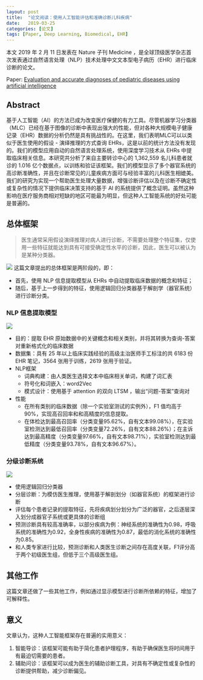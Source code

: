 ```yaml
---
layout: post
title:  "论文阅读：使用人工智能评估和准确诊断儿科疾病"
date:   2019-03-25
categories: [论文]
tags: [Paper, Deep Learning, Biomedical, EHR]
---
```


本文 2019 年 2 月 11 日发表在 Nature 子刊 Medicine ，是全球顶级医学杂志首次发表通过自然语言处理（NLP）技术处理中文文本型电子病历（EHR）进行临床诊断的论文。

Paper: [Evaluation and accurate diagnoses of pediatric diseases using artificial intelligence](https://www.nature.com/articles/s41591-018-0335-9)

## Abstract
基于人工智能（AI）的方法已成为改变医疗保健的有力工具。尽管机器学习分类器（MLC）已经在基于图像的诊断中表现出强大的性能，但对各种大规模电子健康记录（EHR）数据的分析仍然是具有挑战性的。在这里，我们表明MLC可以以类似于医生使用的假设 - 演绎推理的方式查询 EHRs，这是以前的统计方法没有发现的。我们的模型应用自动的自然语言处理系统，使用深​​度学习技术从 EHRs 中提取临床相关信息。本研究共分析了来自主要转诊中心的 1,362,559 名儿科患者就诊的 1.016 亿个数据点，以训练和验证该框架。我们的模型显示了多个器官系统的高诊断准确性，并且在诊断常见的儿童疾病方面可与经验丰富的儿科医生相媲美。我们的研究为实现一个帮助医生处理大量数据，增强诊断评估以及在诊断不确定性或复杂性的情况下提供临床决策支持的基于 AI 的系统提供了概念证明。虽然这种影响在医疗服务商相对短缺的地区可能最为明显，但这种人工智能系统的好处可能是普遍的。

## 总体框架
> 医生通常采用假设演绎推理对病人进行诊断，不需要处理整个特征集，仅使用一些特征就能达到具有可接受确定性水平的诊断，因此，医生可以被认为是某种分类器。

![](https://ws2.sinaimg.cn/large/006tKfTcly1g1dqlliswoj30xl0u0wgr.jpg)
这篇文章提出的总体框架是两阶段的，即：
* 首先，使用 NLP 信息提取模型从 EHRs 中自动提取临床数据的概念和特征；
* 随后，基于上一步得到的特征，使用逻辑回归分类器基于解剖学（器官系统）进行诊断分类。

### NLP 信息提取模型
![](https://ws1.sinaimg.cn/large/006tKfTcly1g1dqfb85s9j30qa0kswf1.jpg)
* 目的：提取 EHR 原始数据中的关键概念和相关类别，并将其转换为查询-答案对重新格式化的临床数据
* 数据集：具有 25 年以上临床实践经验的高级主治医师手工标注的共 6183 份 EHR 笔记，3564 张用于训练，2619 张用于验证。
* NLP框架
    * 词典构建：由人类医生选择文本中临床相关单词，构建了词汇表
    * 符号化和词嵌入：word2Vec
    * 模式设计：使用基于 attention 的双向 LTSM ，输出“问题-答案”查询对
* 性能
    * 在所有类别的临床数据（除一个实验室测试的实例外），F1 值均高于 90%，实现高召回率和和高精度的信息提取。
    * 在体检达到最高召回率（分类变量95.62%，自有文本99.08%），在实验室检测达到最低召回率（分类变量72.26%，自有文本88.26%）；在主诉达到最高精度（分类变量97.66%，自有文本98.71%），实验室检测达到最低精度（分类变量93.78%，自有文本96.67%）。

### 分级诊断系统
![](https://ws3.sinaimg.cn/large/006tKfTcly1g1dqmd2tprj31g80lqjt6.jpg)
* 使用逻辑回归分类器
* 分层诊断：为模仿医生推理，使用基于解剖划分（如器官系统）的框架进行诊断
* 评估每个患者记录的提取特征，先将疾病划分划分为广泛的器官，之后逐层深入划分成器官子系统或更具体的诊断组
* 预测诊断具有较高准确率，以部分疾病为例：神经系统的准确性为0.98，呼吸系统的准确性为0.92，全身性疾病的准确性为0.87，最低的消化系统的准确性为0.85。
* 和人类专家进行比较，预测诊断和人类医生诊断之间存在高度关联，F1评分高于两个初级医生组，但低于三个高级医生组。

## 其他工作
这篇文章还做了一些其他工作，例如通过显示模型进行诊断所依赖的特征，增加了可解释性。

## 意义
文章认为，这种人工智能框架存在普遍的实用意义：
1. 智能导诊：该框架可能有助于简化患者护理程序，有助于确保医生将时间用于有最迫切需要的患者。
2. 辅助问诊：该框架可以成为医生的辅助诊断工具，对具有不确定性或复杂性的诊断提供帮助，减少诊断偏见。


